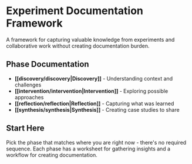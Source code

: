 # Experiment Documentation Framework

A framework for capturing valuable knowledge from experiments and collaborative work without creating documentation burden.

## Phase Documentation
- **[[discovery/discovery|Discovery]]** - Understanding context and challenges
- **[[intervention/intervention|Intervention]]** - Exploring possible approaches
- **[[reflection/reflection|Reflection]]** - Capturing what was learned
- **[[synthesis/synthesis|Synthesis]]** - Creating case studies to share

## Start Here
Pick the phase that matches where you are right now - there's no required sequence. Each phase has a worksheet for gathering insights and a workflow for creating documentation.